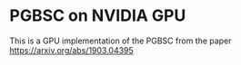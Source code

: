 # PGBSC on NVIDIA GPU

This is a GPU implementation of the PGBSC from the paper  
https://arxiv.org/abs/1903.04395


